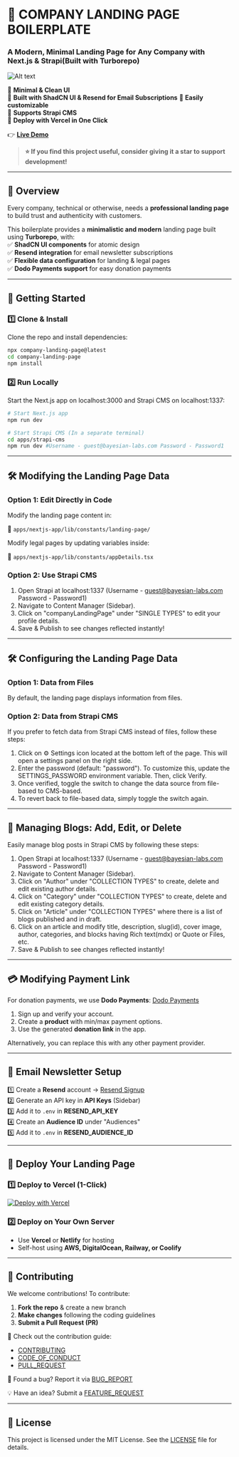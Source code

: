 # 🚀 COMPANY LANDING PAGE BOILERPLATE  

### A Modern, Minimal Landing Page for Any Company with Next.js & Strapi(Built with Turborepo)

![Alt text](https://strapi.bayesian-labs.com/uploads/company_landing_page_8e99b299b1.png)

🔹 **Minimal & Clean UI**  
🔹 **Built with ShadCN UI & Resend for Email Subscriptions**
🔹 **Easily customizable**  
🔹 **Supports Strapi CMS**  
🔹 **Deploy with Vercel in One Click**  

👉 **[Live Demo](https://bayesian-labs.com)**  

> **⭐ If you find this project useful, consider giving it a star to support development!**  

---

## 📌 Overview  

Every company, technical or otherwise, needs a **professional landing page** to build trust and authenticity with customers.  

This boilerplate provides a **minimalistic and modern** landing page built using **Turborepo**, with:  
✅ **ShadCN UI components** for atomic design  
✅ **Resend integration** for email newsletter subscriptions  
✅ **Flexible data configuration** for landing & legal pages  
✅ **Dodo Payments support** for easy donation payments  

---

## 🚀 Getting Started  

### 1️⃣ **Clone & Install**  

Clone the repo and install dependencies:  

```sh
npx company-landing-page@latest
cd company-landing-page
npm install
```

### 2️⃣ **Run Locally**  

Start the Next.js app on localhost:3000 and Strapi CMS on localhost:1337:

```sh
# Start Next.js app
npm run dev

# Start Strapi CMS (In a separate terminal)
cd apps/strapi-cms
npm run dev #Username - guest@bayesian-labs.com Password - Password1
```

---

## 🛠 Modifying the Landing Page Data

### Option 1: Edit Directly in Code

Modify the landing page content in:  

📂 `apps/nextjs-app/lib/constants/landing-page/`  

Modify legal pages by updating variables inside:  

📂 `apps/nextjs-app/lib/constants/appDetails.tsx`


### Option 2: Use Strapi CMS

1) Open Strapi at localhost:1337 (Username - guest@bayesian-labs.com Password - Password1)
2) Navigate to Content Manager (Sidebar).
3) Click on "companyLandingPage" under "SINGLE TYPES" to edit your profile details.
4) Save & Publish to see changes reflected instantly!

---

## 🛠 Configuring the Landing Page Data 

### Option 1: Data from Files

By default, the landing page displays information from files.

### Option 2: Data from Strapi CMS

If you prefer to fetch data from Strapi CMS instead of files, follow these steps:

1) Click on ⚙️ Settings icon located at the bottom left of the page. This will open a settings panel on the right side.
2) Enter the password (default: "password"). To customize this, update the SETTINGS_PASSWORD environment variable. Then, click Verify.
3) Once verified, toggle the switch to change the data source from file-based to CMS-based.
4) To revert back to file-based data, simply toggle the switch again.

---


## 📜 Managing Blogs: Add, Edit, or Delete

Easily manage blog posts in Strapi CMS by following these steps:

1) Open Strapi at localhost:1337 (Username - guest@bayesian-labs.com Password - Password1)
2) Navigate to Content Manager (Sidebar).
3) Click on "Author" under "COLLECTION TYPES" to create, delete and edit existing author details.
4) Click on "Category" under "COLLECTION TYPES" to create, delete and edit existing category details.
5) Click on "Article" under "COLLECTION TYPES" where there is a list of blogs published and in
draft.
6) Click on an article and modify title, description, slug(id), cover image, author, categories,
and blocks having Rich text(mdx) or Quote or Files, etc.
7) Save & Publish to see changes reflected instantly!

---

## 💳 Modifying Payment Link  

For donation payments, we use **Dodo Payments**: [Dodo Payments](https://dodopayments.com)  

1) Sign up and verify your account.  
2) Create a **product** with min/max payment options.  
3) Use the generated **donation link** in the app.  

Alternatively, you can replace this with any other payment provider.  

---

## 📩 Email Newsletter Setup  

1️⃣ Create a **Resend** account → [Resend Signup](https://resend.com)  
2️⃣ Generate an API key in **API Keys** (Sidebar)  
3️⃣ Add it to `.env` in **RESEND_API_KEY**  
4️⃣ Create an **Audience ID** under "Audiences"  
5️⃣ Add it to `.env` in **RESEND_AUDIENCE_ID**  

---

## 🚀 Deploy Your Landing Page  

### 1️⃣ Deploy to Vercel (1-Click)  

[![Deploy with Vercel](https://vercel.com/button)](https://vercel.com/new/clone?repository-url=https%3A%2F%2Fgithub.com%2Fanoopkarnik%2Fcompany-landing-page&build-command=cd%20apps%2Fnextjs-app%20%26%26%20npm%20run%20build&output-directory=apps%2Fnextjs-app%2F.next&install-command=npm%20install&dev-command=cd%20apps%2Fnextjs-app%20%26%26%20npm%20run%20dev)

### 2️⃣ Deploy on Your Own Server  

- Use **Vercel** or **Netlify** for hosting  
- Self-host using **AWS, DigitalOcean, Railway, or Coolify**  

---

## 🤝 Contributing  

We welcome contributions! To contribute:  

1) **Fork the repo** & create a new branch  
2) **Make changes** following the coding guidelines  
3) **Submit a Pull Request (PR)**  

📖 Check out the contribution guide:  

- [CONTRIBUTING](/docs/CONTRIBUTING.md)  
- [CODE_OF_CONDUCT](/docs/CODE_OF_CONDUCT.md)  
- [PULL_REQUEST](/docs/pull_request_template.md)  


🐞 Found a bug? Report it via [BUG_REPORT](https://github.com/anoopkarnik/company-landing-page/issues/new?template=bug_report.md) 

💡 Have an idea? Submit a [FEATURE_REQUEST](https://github.com/anoopkarnik/company-landing-page/issues/new?template=feature_request.md)  

---

## 📜 License  

This project is licensed under the MIT License. See the [LICENSE](LICENSE) file for details.

